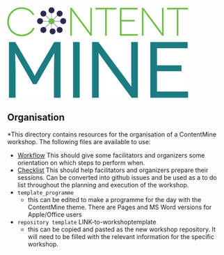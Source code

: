 ![ContentMine logo](https://github.com/ContentMine/assets/blob/master/png/Content_mine(small).png)

## Organisation

*This directory contains resources for the organisation of a ContentMine workshop. The following files are available to use:

* [Workflow](workflow.md)
  This should give some facilitators and organizers some orientation on which steps to perform when.
* [Checklist](checklist.md)
  This should help facilitators and organizers prepare their sessions. Can be converted into github issues and be used as a to do list throughout the planning and execution of the workshop.
* `template_programme`
  - this can be edited to make a programme for the day with the ContentMine theme. There are Pages and MS Word versions for Apple/Office users
* `repository template` LINK-to-workshoptemplate
  - this can be copied and pasted as the new workshop repository. It will need to be filled with the relevant information for the specific workshop.
